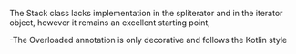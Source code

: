 The Stack class lacks implementation in the spliterator and in the iterator object, however it remains an excellent starting point,

-The Overloaded annotation is only decorative and follows the Kotlin style
